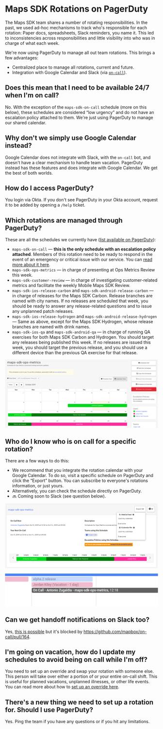 # Maps SDK Rotations on PagerDuty

The Maps SDK team shares a number of rotating responsibilities. In the past, we used ad-hoc mechanisms to track who's responsible for each rotation: Paper docs, spreadsheets, Slack reminders, you name it. This led to inconsistencies across responsibilities and little visibility into who was in charge of what each week.

We're now using PagerDuty to manage all out team rotations. This brings a few advantages:

- Centralized place to manage all rotations, current and future.
- Integration with Google Calendar and Slack (via [`on-call`](https://github.com/mapbox/on-call)).


## Does this mean that I need to be available 24/7 when I'm on call?

No. With the exception of the `maps-sdk-on-call` schedule (more on this below), these schedules are considered “low urgency” and do not have an escalation policy attached to them. We're just using PagerDuty to manage our shared calendar.


## Why don't we simply use Google Calendar instead?

Google Calendar does not integrate with Slack, with the `on-call` bot, and doesn't have a clear mechanism to handle team vacation. PagerDuty instead has these features and does integrate with Google Calendar. We get the best of both worlds.


## How do I access PagerDuty?

You login via Okta. If you don't see PagerDuty in your Okta account, request it to be added by opening a `/help` ticket.


## Which rotations are managed through PagerDuty?

These are all the schedules we currently have ([list available on PagerDuty](https://mapbox.pagerduty.com/schedules)):

- `maps-sdk-on-call` — **this is the only schedule with an escalation policy attached**. Members of this rotation need to be ready to respond in the event of an emergency or critical issue with our service. You can [read more about it here](https://github.com/mapbox/ops-metrics-review/issues/71).
- `maps-sdk-ops-metrics` — in charge of presenting at Ops Metrics Review this week.
- `maps-sdk-customer-review` — in charge of investigating customer-related metrics and facilitate the weekly Mobile Maps SDK Review.
- `maps-sdk-ios-release-carbon` and `maps-sdk-android-release-carbon` — in charge of releases for the Maps SDK Carbon. Release branches are named with city names. If no releases are scheduled that week, you should be ready to answer any release-related questions and to issue any unplanned patch releases.
- `maps-sdk-ios-release-hydrogen` and `maps-sdk-android-release-hydrogen` — Same as above, except for the Maps SDK Hydrogen, whose release branches are named with drink names.
- `maps-sdk-ios-qa` and `maps-sdk-android-qa` — in charge of running QA exercises for both Maps SDK Carbon and Hydrogen. You should target any releases being published this week. If no releases are issued this week, you should target the previous release, and you should use a different device than the previous QA exercise for that release.

![Sample schedule view](./img/calendar-view.png)


## Who do I know who is on call for a specific rotation?

There are a few ways to do this:

- We recommend that you integrate the rotation calendar with your Google Calendar. To do so, visit a specific schedule on PagerDuty and click the “Export” button. You can subscribe to everyone's rotations information, or just yours.
- Alternatively, you can check the schedule directly on PagerDuty.
- 🔜 Coming soon to Slack (see question below).

![How to export a rotation to Google Calendar](./img/calendar-export.png)

![Sample Google Calendar integration](./img/google-calendar.png)


## Can we get handoff notifications on Slack too?

Yes, [this is possible](https://github.com/mapbox/on-call#how-do-i-set-urgency-levels-on-alarms) but it's blocked by https://github.com/mapbox/on-call/pull/164.


## I'm going on vacation, how do I update my schedules to avoid being on call while I'm off?

You need to set up an override and swap your rotation with someone else. This person will take over either a portion of or your entire on-call shift. This is useful for planned vacations, unplanned illnesses, or other life events. You can read more about how to [set up an override here](https://support.pagerduty.com/docs/editing-schedules#section-create-and-delete-overrides).


## There's a new thing we need to set up a rotation for. Should I use PagerDuty?

Yes. Ping the team if you have any questions or if you hit any limitations.

